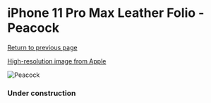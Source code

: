# iPhone 11 Pro Max Leather Folio - Peacock

[Return to previous page](/iphone_11)

[High-resolution image from Apple](https://store.storeimages.cdn-apple.com/8756/as-images.apple.com/is/MY1Q2?wid=4500&hei=4500&fmt=png)

<div style="width: 384px"><img src="/everyphone/MY1Q2.png" alt="Peacock"></div>

### Under construction
